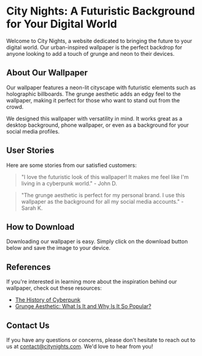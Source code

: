 <!--font:Playfair Display-->

# City Nights: A Futuristic Background for Your Digital World

Welcome to City Nights, a website dedicated to bringing the future to your digital world. Our urban-inspired wallpaper is the perfect backdrop for anyone looking to add a touch of grunge and neon to their devices.

## About Our Wallpaper

Our wallpaper features a neon-lit cityscape with futuristic elements such as holographic billboards. The grunge aesthetic adds an edgy feel to the wallpaper, making it perfect for those who want to stand out from the crowd.

We designed this wallpaper with versatility in mind. It works great as a desktop background, phone wallpaper, or even as a background for your social media profiles.

## User Stories

Here are some stories from our satisfied customers:

> "I love the futuristic look of this wallpaper! It makes me feel like I'm living in a cyberpunk world." - John D.

> "The grunge aesthetic is perfect for my personal brand. I use this wallpaper as the background for all my social media accounts." - Sarah K.

## How to Download

Downloading our wallpaper is easy. Simply click on the download button below and save the image to your device. 

## References

If you're interested in learning more about the inspiration behind our wallpaper, check out these resources:

- [The History of Cyberpunk](#)
- [Grunge Aesthetic: What Is It and Why Is It So Popular?](#)

## Contact Us

If you have any questions or concerns, please don't hesitate to reach out to us at [contact@citynights.com](mailto:contact@citynights.com). We'd love to hear from you!

<!--

Write me content for website with wallpaper which alt text is:

"An urban-inspired wallpaper with a grunge aesthetic, featuring a neon-lit cityscape with futuristic elements such as holographic billboards."

The name/title of the page should not be 1:1 copy of the alt text but rather a real content of the website which is using this wallpaper.

- Use markdown format 
- Start with heading
- Heading should be short and concise
- The content should look like a real website 
- The website should not be about the wallpaper, wallpaper is just a related background
- Heading should be contain work "wallpaper" or "background"
- Include real sections like references, contact, user stories, etc. use things relevant to the page purpose.
- Feel free to use structure like headings, bullets, numbering, blockquotes, paragraphs, horizontal lines, etc.
- You can use formatting like bold or _italic_
- You can include UTF-8 emojis
- Links should be only #hash anchors (and you can refer to the document itself)
- Do not include images


---


# City Nights: A Futuristic Background for Your Digital World

Welcome to City Nights, a website dedicated to bringing the future to your digital world. Our urban-inspired wallpaper is the perfect backdrop for anyone looking to add a touch of grunge and neon to their devices.

## About Our Wallpaper

Our wallpaper features a neon-lit cityscape with futuristic elements such as holographic billboards. The grunge aesthetic adds an edgy feel to the wallpaper, making it perfect for those who want to stand out from the crowd.

We designed this wallpaper with versatility in mind. It works great as a desktop background, phone wallpaper, or even as a background for your social media profiles.

## User Stories

Here are some stories from our satisfied customers:

> "I love the futuristic look of this wallpaper! It makes me feel like I'm living in a cyberpunk world." - John D.

> "The grunge aesthetic is perfect for my personal brand. I use this wallpaper as the background for all my social media accounts." - Sarah K.

## How to Download

Downloading our wallpaper is easy. Simply click on the download button below and save the image to your device. 

## References

If you're interested in learning more about the inspiration behind our wallpaper, check out these resources:

- [The History of Cyberpunk](#)
- [Grunge Aesthetic: What Is It and Why Is It So Popular?](#)

## Contact Us

If you have any questions or concerns, please don't hesitate to reach out to us at [contact@citynights.com](mailto:contact@citynights.com). We'd love to hear from you!

-->
